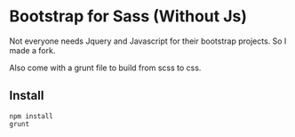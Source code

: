 # Bootstrap for Sass (Without Js)

Not everyone needs Jquery and Javascript for their bootstrap projects. So I made a fork.

Also come with a grunt file to build from scss to css.


## Install

	npm install
	grunt






